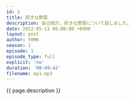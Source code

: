 ```yaml
---
id: 1
title: 好きな野菜
description: 自己紹介、好きな野菜について話しました。
date: 2022-05-11 06:00:00 +0900
layout: post
author: YHMK
season: 1
episode: 1
episode_type: full
explicit: 'no'
duration: '00:49:42'
filename: ep1.mp3
---
```


{{ page.description }}
